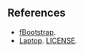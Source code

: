 ## References ##

  - [fBootstrap](https://github.com/fbeeper/fBootstrap).
  - [Laptop](https://github.com/thoughtbot/laptop). [LICENSE](license).
